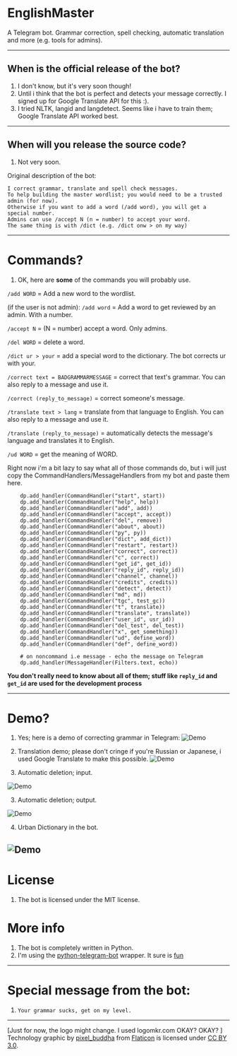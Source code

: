 # EnglishMaster
A Telegram bot. Grammar correction, spell checking, automatic translation and more (e.g. tools for admins).

-----------

## When is the official release of the bot?
1. I don't know, but it's very soon though!
2. Until i think that the bot is perfect and detects your message correctly. I signed up for Google Translate API for this :).
3. I tried NLTK, langid and langdetect. Seems like i have to train them; Google Translate API worked best.

-----------

## When will you release the source code?
1. Not very soon.

Original description of the bot:
```
I correct grammar, translate and spell check messages. 
To help building the master wordlist; you would need to be a trusted admin (for now).
Otherwise if you want to add a word (/add word), you will get a special number. 
Admins can use /accept N (n = number) to accept your word. 
The same thing is with /dict (e.g. /dict onw > on my way)

```

-----------

# Commands?
1. OK, here are __some__ of the commands you will probably use.

`/add WORD` = Add a new word to the wordlist.

(if the user is not admin):
`/add word` = Add a word to get reviewed by an admin. With a number.

`/accept N` = (N = number) accept a word. Only admins.

`/del WORD` = delete a word.

`/dict ur > your` = add a special word to the dictionary. The bot corrects ur with your.

`/correct text = BADGRAMMARMESSAGE` = correct that text's grammar. You can also reply to a message and use it. 

`/correct (reply_to_message)` = correct someone's message. 

`/translate text > lang` = translate from that language to English. You can also reply to a message and use it.

`/translate (reply_to_message)` = automatically detects the message's language and translates it to English.

`/ud WORD` = get the meaning of WORD.

Right now i'm a bit lazy to say what all of those commands do, but i will just copy the CommandHandlers/MessageHandlers from  my bot and paste them here.
```
    dp.add_handler(CommandHandler("start", start))
    dp.add_handler(CommandHandler("help", help))
    dp.add_handler(CommandHandler("add", add))
    dp.add_handler(CommandHandler("accept", accept))
    dp.add_handler(CommandHandler("del", remove))
    dp.add_handler(CommandHandler("about", about))
    dp.add_handler(CommandHandler("py", py))
    dp.add_handler(CommandHandler("dict", add_dict))
    dp.add_handler(CommandHandler("restart", restart))
    dp.add_handler(CommandHandler("correct", correct))
    dp.add_handler(CommandHandler("c", correct))
    dp.add_handler(CommandHandler("get_id", get_id))
    dp.add_handler(CommandHandler("reply_id", reply_id))
    dp.add_handler(CommandHandler("channel", channel))
    dp.add_handler(CommandHandler("credits", credits))
    dp.add_handler(CommandHandler("detect", detect))
    dp.add_handler(CommandHandler("md", md))
    dp.add_handler(CommandHandler("tgc", test_gc))
    dp.add_handler(CommandHandler("t", translate))
    dp.add_handler(CommandHandler("translate", translate))
    dp.add_handler(CommandHandler("user_id", usr_id))
    dp.add_handler(CommandHandler("del_test", del_test))
    dp.add_handler(CommandHandler("x", get_something))
    dp.add_handler(CommandHandler("ud", define_word))
    dp.add_handler(CommandHandler("def", define_word))

    # on noncommand i.e message - echo the message on Telegram
    dp.add_handler(MessageHandler(Filters.text, echo))
```

__You don't really need to know about all of them; stuff like `reply_id` and `get_id` are used for the development process__

-----------

# Demo?
1. Yes; here is a demo of correcting grammar in Telegram:
![Demo](https://i.imgur.com/dz0Ohef.png)

2. Translation demo; please don't cringe if you're Russian or Japanese, i used Google Translate to make this possible.
![Demo](https://i.imgur.com/lH4LvmE.png)

3. Automatic deletion; input.

![Demo](https://i.imgur.com/ddd0xee.png)

3. Automatic deletion; output.

![Demo](https://i.imgur.com/reSkzu1.png)

4. Urban Dictionary in the bot.

![Demo](https://i.imgur.com/K7U2C4K.png)
-----------

# License
1. The bot is licensed under the MIT license.

# More info
1. The bot is completely written in Python. 
2. I'm using the [python-telegram-bot](https://github.com/python-telegram-bot/python-telegram-bot) wrapper. It sure is [fun](https://python-telegram-bot.org/)

----------

# Special message from the bot:
1. `Your grammar sucks, get on my level.`

----------
[Just for now, the logo might change. I used logomkr.com OKAY? OKAY? ]
Technology graphic by <a href="http://www.flaticon.com/authors/pixel-buddha">pixel_buddha</a> from <a href="http://www.flaticon.com/">Flaticon</a> is licensed under <a href="http://creativecommons.org/licenses/by/3.0/" title="Creative Commons BY 3.0">CC BY 3.0</a>.
